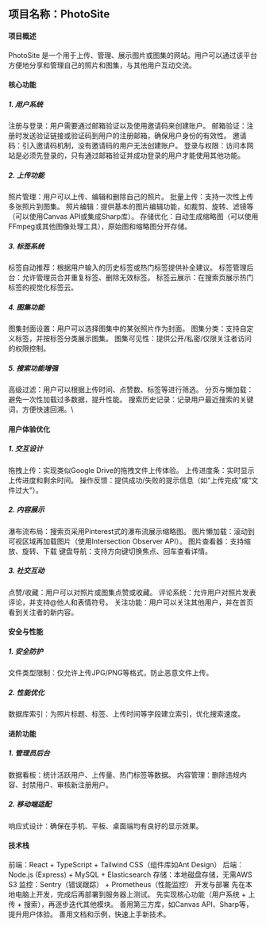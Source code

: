 ## 项目名称：PhotoSite
#### 项目概述
PhotoSite 是一个用于上传、管理、展示图片或图集的网站。用户可以通过该平台方便地分享和管理自己的照片和图集，与其他用户互动交流。

#### 核心功能
##### 1. 用户系统
注册与登录：用户需要通过邮箱验证以及使用邀请码来创建账户。
邮箱验证：注册时发送验证链接或验证码到用户的注册邮箱，确保用户身份的有效性。
邀请码：引入邀请码机制，没有邀请码的用户无法创建账户。
登录与权限：访问本网站是必须先登录的，只有通过邮箱验证并成功登录的用户才能使用其他功能。
##### 2. 上传功能
照片管理：用户可以上传、编辑和删除自己的照片。
批量上传：支持一次性上传多张照片到图集。
照片编辑：提供基本的图片编辑功能，如裁剪、旋转、滤镜等（可以使用Canvas API或集成Sharp库）。
存储优化：自动生成缩略图（可以使用FFmpeg或其他图像处理工具），原始图和缩略图分开存储。
##### 3. 标签系统
标签自动推荐：根据用户输入的历史标签或热门标签提供补全建议。
标签管理后台：允许管理员合并重复标签、删除无效标签。
标签云展示：在搜索页展示热门标签的视觉化标签云。
##### 4. 图集功能
图集封面设置：用户可以选择图集中的某张照片作为封面。
图集分类：支持自定义标签，并按标签分类展示图集。
图集可见性：提供公开/私密/仅限关注者访问的权限控制。
##### 5. 搜索功能增强
高级过滤：用户可以根据上传时间、点赞数、标签等进行筛选。
分页与懒加载：避免一次性加载过多数据，提升性能。
搜索历史记录：记录用户最近搜索的关键词，方便快速回溯。\

#### 用户体验优化
##### 1. 交互设计
拖拽上传：实现类似Google Drive的拖拽文件上传体验。
上传进度条：实时显示上传进度和剩余时间。
操作反馈：提供成功/失败的提示信息（如“上传完成”或“文件过大”）。
##### 2. 内容展示
瀑布流布局：搜索页采用Pinterest式的瀑布流展示缩略图。
图片懒加载：滚动到可视区域再加载图片（使用Intersection Observer API）。
图片查看器：支持缩放、旋转、下载
键盘导航：支持方向键切换焦点、回车查看详情。
##### 3. 社交互动
点赞/收藏：用户可以对照片或图集点赞或收藏。
评论系统：允许用户对照片发表评论，并支持@他人和表情符号。
关注功能：用户可以关注其他用户，并在首页看到关注者的新内容。

#### 安全与性能
##### 1. 安全防护
文件类型限制：仅允许上传JPG/PNG等格式，防止恶意文件上传。
##### 2. 性能优化
数据库索引：为照片标题、标签、上传时间等字段建立索引，优化搜索速度。

#### 进阶功能
##### 1. 管理员后台
数据看板：统计活跃用户、上传量、热门标签等数据。
内容管理：删除违规内容、封禁用户、审核新注册用户。
##### 2. 移动端适配
响应式设计：确保在手机、平板、桌面端均有良好的显示效果。

#### 技术栈
前端：React + TypeScript + Tailwind CSS（组件库如Ant Design）
后端：Node.js (Express) + MySQL + Elasticsearch
存储：本地磁盘存储，无需AWS S3
监控：Sentry（错误跟踪） + Prometheus（性能监控）
开发与部署
先在本地电脑上开发，完成后再部署到服务器上测试。
先实现核心功能（用户系统 + 上传 + 搜索），再逐步迭代其他模块。
善用第三方库，如Canvas API、Sharp等，提升用户体验。
善用文档和示例，快速上手新技术。